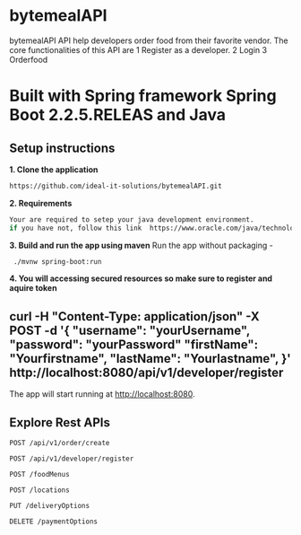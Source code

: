 # bytemealAPI
bytemealAPI API help developers order food from their favorite vendor. The core functionalities of this API are 
1 Register as a developer.
2 Login
3 Orderfood




# Built with Spring framework  Spring Boot 2.2.5.RELEAS  and Java 

##  Setup instructions

**1. Clone the application**

```bash
https://github.com/ideal-it-solutions/bytemealAPI.git
```

**2. Requirements**

```bash
Your are required to setep your java development environment.
if you have not, follow this link  https://www.oracle.com/java/technologies/getstarted-setup-java-programming.html for installation details.
```

**3. Build and run the app using maven**
 Run the app without packaging -

```bash 
 ./mvnw spring-boot:run

```
**4. You will accessing secured resources so make sure to register and aquire token**

curl -H "Content-Type: application/json" -X POST -d '{
    "username": "yourUsername",
    "password": "yourPassword"
    "firstName": "Yourfirstname",
    "lastName": "Yourlastname",
}' http://localhost:8080/api/v1/developer/register
 -



The app will start running at <http://localhost:8080>.

## Explore Rest APIs


    POST /api/v1/order/create
    
    POST /api/v1/developer/register
   
    POST /foodMenus

    POST /locations
    
    PUT /deliveryOptions
    
    DELETE /paymentOptions



